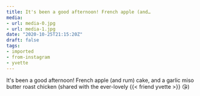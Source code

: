 ```yaml
---
title: It's been a good afternoon! French apple (and…
media:
- url: media-0.jpg
- url: media-1.jpg
date: "2020-10-25T21:15:20Z"
draft: false
tags:
- imported
- from-instagram
- yvette
---
```

It's been a good afternoon\! French apple \(and rum\) cake, and a garlic miso butter roast chicken \(shared with the ever-lovely {{< friend yvette >}} 😘\)
